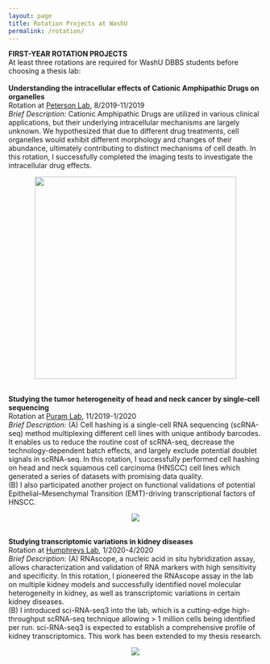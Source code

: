 ```yaml
---
layout: page
title: Rotation Projects at WashU
permalink: /rotation/
---
```


<strong>FIRST-YEAR ROTATION PROJECTS</strong><br>
At least three rotations are required for WashU DBBS students before choosing a thesis lab:<br><br>
<strong>Understanding the intracellular effects of Cationic Amphipathic Drugs on organelles</strong><br>
Rotation at <a href="http://www.dbbs.wustl.edu/faculty/Pages/faculty_bio.aspx?SID=6646">Peterson Lab</a>, 8/2019-11/2019<br>
<i>Brief Description: </i>Cationic Amphipathic Drugs are utilized in various clinical applications, but their underlying intracellular mechanisms are largely unknown. We hypothesized that due to different drug treatments, cell organelles would exhibit different morphology and changes of their abundance, ultimately contributing to distinct mechanisms of cell death. In this rotation, I successfully completed the imaging tests to investigate the intracellular drug effects.<br>
<p align="center">
  <img width="400" src="https://haikuoli.github.io/files/rotation_yeast.png"><br><br>
</p>
  
<strong>Studying the tumor heterogeneity of head and neck cancer by single-cell sequencing</strong><br>
Rotation at <a href="http://dbbs.wustl.edu/faculty/Pages/faculty_bio.aspx?SID=6785">Puram Lab</a>, 11/2019-1/2020<br>
<i>Brief Description: </i>(A) Cell hashing is a single-cell RNA sequencing (scRNA-seq) method multiplexing different cell lines with unique antibody barcodes. It enables us to reduce the routine cost of scRNA-seq, decrease the technology-dependent batch effects, and largely exclude potential doublet signals in scRNA-seq. In this rotation, I successfully performed cell hashing on head and neck squamous cell carcinoma (HNSCC) cell lines which generated a series of datasets with promising data quality.<br>
  (B) I also participated another project on functional validations of potential Epithelial–Mesenchymal Transition (EMT)-driving transcriptional factors of HNSCC.
<br>
<p align="center">
  <img src="https://citeseq.files.wordpress.com/2018/02/cell_hashing.png?w=700"><br><br>
</p>

<strong>Studying transcriptomic variations in kidney diseases</strong><br>
Rotation at <a href="http://dbbs.wustl.edu/faculty/Pages/faculty_bio.aspx?SID=6634">Humphreys Lab</a>, 1/2020-4/2020<br>
<i>Brief Description: </i>(A) RNAscope, a nucleic acid in situ hybridization assay, allows characterization and validation of RNA markers with high sensitivity and specificity. In this rotation, I pioneered the RNAscope assay in the lab on multiple kidney models and successfully identified novel molecular heterogeneity in kidney, as well as transcriptomic variations in certain kidney diseases.<br>
(B) I introduced sci-RNA-seq3 into the lab, which is a cutting-edge high-throughput scRNA-seq technique allowing > 1 million cells being identified per run. sci-RNA-seq3 is expected to establish a comprehensive profile of kidney transcriptomics. This work has been extended to my thesis research.<br>
<p align="center">
  <img src="https://haikuoli.github.io/files/rotation_rnascope.png"><br><br>
</p>
